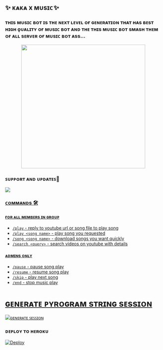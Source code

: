 <h2 align="centre">✨ ᴋᴀᴋᴀ x ᴍᴜsɪᴄ ✨ </h2>

### ᴛʜɪs ᴍᴜsɪᴄ ʙᴏᴛ ɪs ᴛʜᴇ ɴᴇxᴛ ʟᴇᴠᴇʟ ᴏғ ɢᴇɴᴇʀᴀᴛɪᴏɴ ᴛʜᴀᴛ ʜᴀs ʙᴇsᴛ ʜɪɢʜ ǫᴜᴀʟɪᴛʏ ᴏғ ᴍᴜsɪᴄ ʙᴏᴛ ᴀɴᴅ ᴛʜᴇ ᴛʜɪs ᴍᴜsɪᴄ ʙᴏᴛ sᴍᴀsʜ ᴛʜᴇᴍ ᴏғ ᴀʟʟ sᴇʀᴠᴇʀ ᴏғ ᴍᴜsɪᴄ ʙᴏᴛ ᴀss...

<p align="center"><a href="https://t.me/marrkmusic"><img src="https://te.legra.ph/file/be8f19fec07c510a53a7d.jpg" width="400"></a></p>



### ꜱᴜᴘᴘᴏʀᴛ ᴀɴᴅ ᴜᴘᴅᴀᴛᴇꜱ🎑
<a href="https://t.me/marrkmusic"><img src="https://img.shields.io/badge/Join-Group%20Support-blue.svg?style=for-the-badge&logo=Telegram">

### ᴄᴏᴍᴍᴀɴᴅs 🛠
#### ғᴏʀ ᴀʟʟ ᴍᴇᴍʙᴇʀs ɪɴ ɢʀᴏᴜᴘ
- `/play` - reply to youtube url or song file to play song
- `/play <song name>` - play song you requested
- `/song <song name>` - download songs you want quickly
- `/search <query>` - search videos on youtube with details

#### ᴀᴅᴍɪɴs ᴏɴʟʏ
- `/pause` - pause song play
- `/resume` - resume song play
- `/skip` - play next song
- `/end` - stop music play


# ɢᴇɴᴇʀᴀᴛᴇ ᴘʏʀᴏɢʀᴀᴍ sᴛʀɪɴɢ sᴇssɪᴏɴ

[![ɢᴇɴᴇʀᴀᴛᴇ ꜱᴇꜱꜱɪᴏɴ](https://img.shields.io/badge/repl.it-generateString-yellowgreen)](https://t.me/Marrkstringbot)


### ᴅᴇᴘʟᴏʏ ᴛᴏ ʜᴇʀᴏᴋᴜ

[![Deploy](https://www.herokucdn.com/deploy/button.svg)](https://heroku.com/deploy?template=https://github.com/Kaka026/kakaXmusic)
